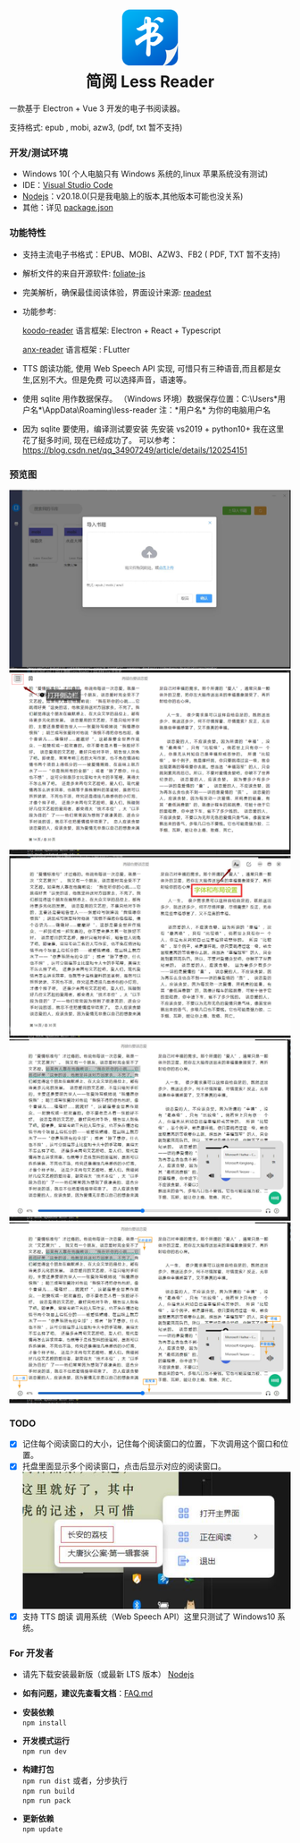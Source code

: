 # <div align='center'><img src="https://github.com/laowus/Less-Reader/blob/main/public/icon.png" width="100" height="100"><br/>简阅 Less Reader</div>

一款基于 Electron + Vue 3 开发的电子书阅读器。

支持格式: epub , mobi, azw3, (pdf, txt 暂不支持)

### 开发/测试环境

-   Windows 10( 个人电脑只有 Windows 系统的,linux 苹果系统没有测试)
-   IDE：[Visual Studio Code](https://code.visualstudio.com/)
-   [Nodejs](https://nodejs.org/)：v20.18.0(只是我电脑上的版本,其他版本可能也没关系)
-   其他：详见 [package.json](package.json)

### 功能特性

-   支持主流电子书格式：EPUB、MOBI、AZW3、FB2 ( PDF, TXT 暂不支持)
-   解析文件的来自开源软件: [foliate-js](https://github.com/foliate/foliate-js)
-   完美解析，确保最佳阅读体验，界面设计来源: [readest](https://github.com/readest/readest)
-   功能参考:

    [koodo-reader](https://github.com/koodo-reader/koodo-reader)
    语言框架: Electron + React + Typescript

    [anx-reader](https://github.com/Anxcye/anx-reader)
    语言框架 : FLutter

-   TTS 朗读功能, 使用 Web Speech API 实现, 可惜只有三种语音,而且都是女生,区别不大。但是免费
    可以选择声音，语速等。
-   使用 sqlite 用作数据保存。
    （Windows 环境）数据保存位置：C:\Users\*用户名*\AppData\Roaming\less-reader
    注：*用户名\* 为你的电脑用户名
-   因为 sqlite 要使用，编译测试要安装 先安装 vs2019 + python10+
    我在这里花了挺多时间, 现在已经成功了。
    可以参考：https://blog.csdn.net/qq_34907249/article/details/120254151

### 预览图

![Github snap 1.jpg](https://github.com/laowus/Less-Reader/blob/main/snapshot/1.jpg)
![Github snap 2.jpg](https://github.com/laowus/Less-Reader/blob/main/snapshot/2.jpg)
![Github snap 3.jpg](https://github.com/laowus/Less-Reader/blob/main/snapshot/3.jpg)
![Github snap 4.jpg](https://github.com/laowus/Less-Reader/blob/main/snapshot/4.jpg)
![Github snap 5.jpg](https://github.com/laowus/Less-Reader/blob/main/snapshot/5.jpg)

### TODO

-   [x] 记住每个阅读窗口的大小，记住每个阅读窗口的位置，下次调用这个窗口和位置。
-   [x] 托盘里面显示多个阅读窗口，点击后显示对应的阅读窗口。
        ![Github snap 8.jpg](https://github.com/laowus/Less-Reader/blob/main/snapshot/8.jpg)
-   [x] 支持 TTS 朗读 调用系统（Web Speech API）这里只测试了 Windows10 系统。

### For 开发者

-   请先下载安装最新版（或最新 LTS 版本） [Nodejs](https://nodejs.org/)

-   <b>如有问题，建议先查看文档</b>：[FAQ.md](FAQ.md)
-   <b>安装依赖</b>  
    `npm install`
-   <b>开发模式运行</b>  
    `npm run dev`
-   <b>构建打包</b>  
    `npm run dist`
    或者，分步执行  
    `npm run build`  
    `npm run pack`
-   <b>更新依赖</b>  
    `npm update`
